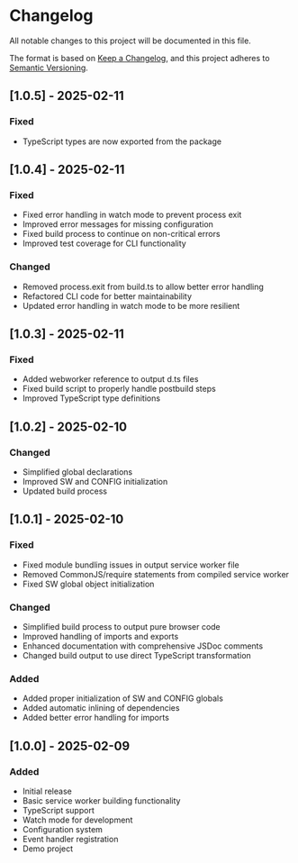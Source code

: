 # Changelog

All notable changes to this project will be documented in this file.

The format is based on [Keep a Changelog](https://keepachangelog.com/en/1.0.0/),
and this project adheres to [Semantic Versioning](https://semver.org/spec/v2.0.0.html).

## [1.0.5] - 2025-02-11

### Fixed
- TypeScript types are now exported from the package

## [1.0.4] - 2025-02-11

### Fixed
- Fixed error handling in watch mode to prevent process exit
- Improved error messages for missing configuration
- Fixed build process to continue on non-critical errors
- Improved test coverage for CLI functionality

### Changed
- Removed process.exit from build.ts to allow better error handling
- Refactored CLI code for better maintainability
- Updated error handling in watch mode to be more resilient

## [1.0.3] - 2025-02-11

### Fixed
- Added webworker reference to output d.ts files
- Fixed build script to properly handle postbuild steps
- Improved TypeScript type definitions

## [1.0.2] - 2025-02-10

### Changed
- Simplified global declarations
- Improved SW and CONFIG initialization
- Updated build process

## [1.0.1] - 2025-02-10

### Fixed
- Fixed module bundling issues in output service worker file
- Removed CommonJS/require statements from compiled service worker
- Fixed SW global object initialization

### Changed
- Simplified build process to output pure browser code
- Improved handling of imports and exports
- Enhanced documentation with comprehensive JSDoc comments
- Changed build output to use direct TypeScript transformation

### Added
- Added proper initialization of SW and CONFIG globals
- Added automatic inlining of dependencies
- Added better error handling for imports

## [1.0.0] - 2025-02-09

### Added
- Initial release
- Basic service worker building functionality
- TypeScript support
- Watch mode for development
- Configuration system
- Event handler registration
- Demo project 